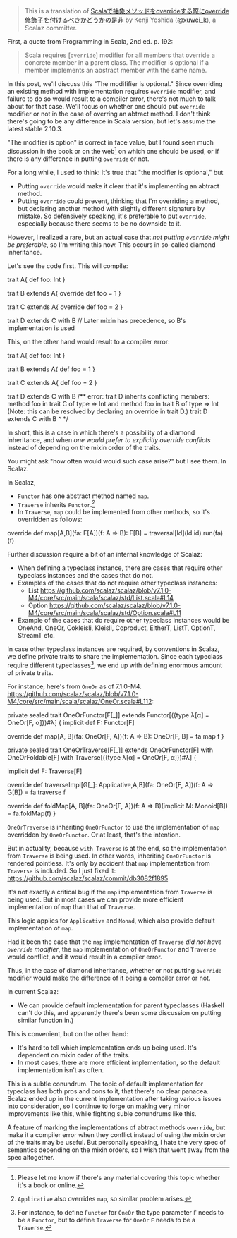 > This is a translation of [Scalaで抽象メソッドをoverrideする際にoverride修飾子を付けるべきかどうかの是非](http://d.hatena.ne.jp/xuwei/20131220/1387509706) by Kenji Yoshida ([@xuwei_k](https://twitter.com/xuwei_k)), a Scalaz committer.

First, a quote from Programming in Scala, 2nd ed. p. 192:

> Scala requires [`override`] modifier for all members that override a concrete member in a parent class. The modifier is optional if a member implements an abstract member with the same name.

In this post, we'll discuss this "The modififier is optional." Since overriding an existing method with implementation requires `override` modifier, and failure to do so would result to a compiler error, there's not much to talk about for that case. We'll focus on whether one should put `override` modifier or not in the case of overring an abtract method. I don't think there's going to be any difference in Scala version, but let's assume the latest stable 2.10.3.

"The modifier is option" is correct in face value, but I found seen much discussion in the book or on the web[^1] on which one should be used, or if there is any difference in putting `override` or not.

For a long while, I used to think: It's true that "the modifier is optional," but

- Putting `override` would make it clear that it's implementing an abtract method.
- Putting `override` could prevent, thinking that I'm overriding a method, but declaring another method with slightly different signature by mistake. So defensively speaking, it's preferable to put `override`, especially because there seems to be no downside to it.

However, I realized a rare, but an actual case that *not putting `override` might be preferable*, so I'm writing this now. This occurs in so-called diamond inheritance.

Let's see the code first. This will compile:

<scala>
trait A{
  def foo: Int
}

trait B extends A{
  override def foo = 1
}

trait C extends A{
  override def foo = 2
}

trait D extends C with B
// Later mixin has precedence, so B's implementation is used
</scala>

This, on the other hand would result to a compiler error:

<scala>
trait A{
  def foo: Int
}

trait B extends A{
  def foo = 1
}

trait C extends A{
  def foo = 2
}

trait D extends C with B
/**
error: trait D inherits conflicting members:
  method foo in trait C of type => Int  and
  method foo in trait B of type => Int
(Note: this can be resolved by declaring an override in trait D.)
       trait D extends C with B
             ^
*/
</scala>

In short, this is a case in which there's a possibility of a diamond inheritance, and when *one would prefer to explicitly override conflicts* instead of depending on the mixin order of the traits.

You might ask "how often would would such case arise?" but I see them. In Scalaz.

In Scalaz,

- `Functor` has one abstract method named `map`.
- `Traverse` inherits `Functor`.[^3]
- In `Traverse`, `map` could be implemented from other methods, so it's overridden as follows:

<scala>
override def map[A,B](fa: F[A])(f: A => B): F[B] = traversal[Id](Id.id).run(fa)(f)
</scala>

Further discussion require a bit of an internal knowledge of Scalaz:

- When defining a typeclass instance, there are cases that require other typeclass instances and the cases that do not.
- Examples of the cases that do not require other typeclass instances:
  - List https://github.com/scalaz/scalaz/blob/v7.1.0-M4/core/src/main/scala/scalaz/std/List.scala#L14
  - Option https://github.com/scalaz/scalaz/blob/v7.1.0-M4/core/src/main/scala/scalaz/std/Option.scala#L11
- Example of the cases that do require other typeclass instances would be OneAnd, OneOr, Cokleisli, Kleisli, Coproduct, EitherT, ListT, OptionT, StreamT etc.

 In case other typeclass instances are required, by conventions in Scalaz, we define private traits to share the implementation. Since each typeclass require different typeclasses[^4], we end up with defining enormous amount of private traits. 

For instance, here's from `OneOr` as of 7.1.0-M4. https://github.com/scalaz/scalaz/blob/v7.1.0-M4/core/src/main/scala/scalaz/OneOr.scala#L112:

<scala>
private sealed trait OneOrFunctor[F[_]]
    extends Functor[({type λ[α] = OneOr[F, α]})#λ] {
  implicit def F: Functor[F]

  override def map[A, B](fa: OneOr[F, A])(f: A => B): OneOr[F, B] =
    fa map f
}

private sealed trait OneOrTraverse[F[_]]
  extends OneOrFunctor[F] with OneOrFoldable[F] with Traverse[({type λ[α] = OneOr[F, α]})#λ] {

  implicit def F: Traverse[F]

  override def traverseImpl[G[_]: Applicative,A,B](fa: OneOr[F, A])(f: A => G[B]) =
    fa traverse f

  override def foldMap[A, B](fa: OneOr[F, A])(f: A => B)(implicit M: Monoid[B]) =
    fa.foldMap(f)
}
</scala>

`OneOrTraverse` is inheriting `OneOrFunctor` to use the implementation of `map` overridden by `OneOrFunctor`. Or at least, that's the intention.

But in actuality, because `with Traverse` is at the end, so the implementation from `Traverse` is being used. In other words, inheriting `OneOrFunctor` is rendered pointless. It's only by accident that `map` implementation from `Traverse` is included. So I just fixed it: https://github.com/scalaz/scalaz/commit/db3082f1895

It's not exactly a critical bug if the `map` implementation from `Traverse` is being used. But in most cases we can provide more efficient implementation of `map` than that of `Traverse`.

This logic applies for `Applicative` and `Monad`, which also provide default implementation of `map`.

Had it been the case that the `map` implementation of `Traverse` *did not have `override` modifier*, the `map` implementation of `OneOrFunctor` and `Traverse` would conflict, and it would result in a compiler error.

Thus, in the case of diamond inheritance, whether or not putting `override` modifier would make the difference of it being a compiler error or not.

In current Scalaz:

- We can provide default implementation for parent typeclasses (Haskell can't do this, and apparently there's been some discussion on putting similar function in.)

This is convenient, but on the other hand:

- It's hard to tell which implementation ends up being used. It's dependent on mixin order of the traits.
- In most cases, there are more efficient implementation, so the default implementation isn't as often.

This is a subtle conundrum. The topic of default implementation for typeclass has both pros and cons to it, that there's no clear panacea. Scalaz ended up in the current implementation after taking various issues into consideration, so I continue to forge on making very minor improvements like this, while fighting suble conundrums like this.

A feature of marking the implementations of abtract methods `override`, but make it a compiler error when they conflict instead of using the mixin order of the traits may be useful. But personally speaking, I hate the very spec of semantics depending on the mixin orders, so I wish that went away from the spec altogether.

  [^1]: Please let me know if there's any material covering this topic whether it's a book or online.

  [^3]: `Applicative` also overrides `map`, so similar problem arises.

  [^4]: For instance, to define `Functor` for `OneOr` the type parameter `F` needs to be a `Functor`, but to define `Traverse` for `OneOr` `F` needs to be a `Traverse`.
